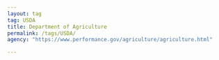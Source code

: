 ```yaml
---
layout: tag
tag: USDA
title: Department of Agriculture
permalink: /tags/USDA/
agency: "https://www.performance.gov/agriculture/agriculture.html"

---
```

